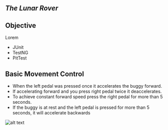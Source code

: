 ## _The Lunar Rover_


## Objective
Lorem

- JUnit
- TestNG
- PitTest


## Basic Movement Control
- When the left pedal was pressed once it accelerates the buggy forward.
- If accelerating forward and you press right pedal twice it deaccelerates.
- To achieve constant forward speed	press the right	pedal for more	than	5	seconds.
- If the buggy	 is	 at	 rest and the left pedal is pressed for more than 5 seconds, it will accelerate	backwards

![alt text](https://github.com/michiasshiferaw/SEG_Rover_Project/Output/TestNGResult.png?raw=true)